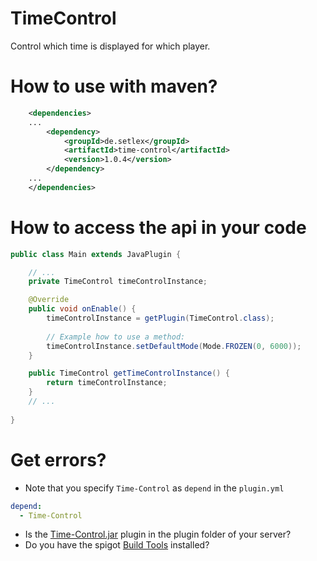 # TimeControl
Control which time is displayed for which player.

# How to use with maven?
```xml
    <dependencies>
    ...
        <dependency>
            <groupId>de.setlex</groupId>
            <artifactId>time-control</artifactId>
            <version>1.0.4</version>
        </dependency>
    ...
    </dependencies>
```

# How to access the api in your code

```java
public class Main extends JavaPlugin {

    // ...
    private TimeControl timeControlInstance;

    @Override
    public void onEnable() {
        timeControlInstance = getPlugin(TimeControl.class);
        
        // Example how to use a method:
        timeControlInstance.setDefaultMode(Mode.FROZEN(0, 6000));
    }

    public TimeControl getTimeControlInstance() {
        return timeControlInstance;
    }
    // ...
    
}
```

# Get errors?
 - Note that you specify `Time-Control` as `depend` in the `plugin.yml`
```yml
depend:
  - Time-Control
```
 - Is the [Time-Control.jar](https://github.com/TheHedgehogGamer/TimeControl/releases/tag/Plugin) plugin in the plugin folder of your server?
 - Do you have the spigot [Build Tools](https://www.spigotmc.org/wiki/buildtools/) installed?
